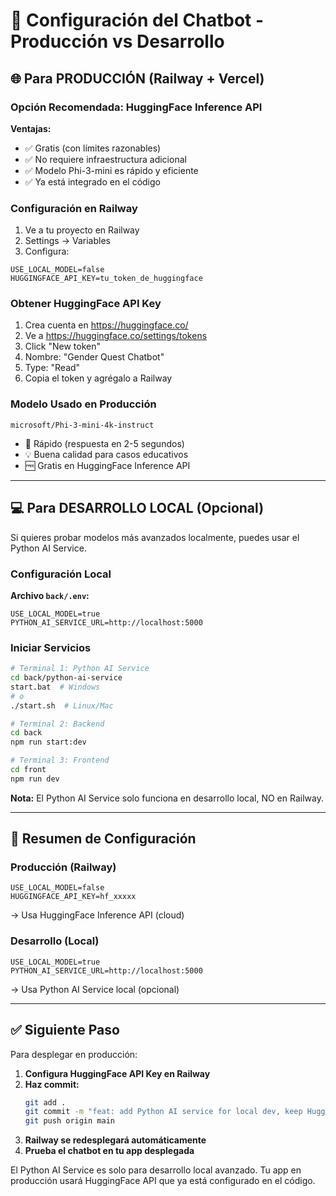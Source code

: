 # 🚀 Configuración del Chatbot - Producción vs Desarrollo

## 🌐 Para PRODUCCIÓN (Railway + Vercel)

### Opción Recomendada: HuggingFace Inference API

**Ventajas:**
- ✅ Gratis (con límites razonables)
- ✅ No requiere infraestructura adicional
- ✅ Modelo Phi-3-mini es rápido y eficiente
- ✅ Ya está integrado en el código

### Configuración en Railway

1. Ve a tu proyecto en Railway
2. Settings → Variables
3. Configura:

```env
USE_LOCAL_MODEL=false
HUGGINGFACE_API_KEY=tu_token_de_huggingface
```

### Obtener HuggingFace API Key

1. Crea cuenta en https://huggingface.co/
2. Ve a https://huggingface.co/settings/tokens
3. Click "New token"
4. Nombre: "Gender Quest Chatbot"
5. Type: "Read"
6. Copia el token y agrégalo a Railway

### Modelo Usado en Producción

`microsoft/Phi-3-mini-4k-instruct`
- 🚀 Rápido (respuesta en 2-5 segundos)
- 💡 Buena calidad para casos educativos
- 🆓 Gratis en HuggingFace Inference API

---

## 💻 Para DESARROLLO LOCAL (Opcional)

Si quieres probar modelos más avanzados localmente, puedes usar el Python AI Service.

### Configuración Local

**Archivo `back/.env`:**
```env
USE_LOCAL_MODEL=true
PYTHON_AI_SERVICE_URL=http://localhost:5000
```

### Iniciar Servicios

```bash
# Terminal 1: Python AI Service
cd back/python-ai-service
start.bat  # Windows
# o
./start.sh  # Linux/Mac

# Terminal 2: Backend
cd back
npm run start:dev

# Terminal 3: Frontend
cd front
npm run dev
```

**Nota:** El Python AI Service solo funciona en desarrollo local, NO en Railway.

---

## 🔄 Resumen de Configuración

### Producción (Railway)
```env
USE_LOCAL_MODEL=false
HUGGINGFACE_API_KEY=hf_xxxxx
```
→ Usa HuggingFace Inference API (cloud)

### Desarrollo (Local)
```env
USE_LOCAL_MODEL=true
PYTHON_AI_SERVICE_URL=http://localhost:5000
```
→ Usa Python AI Service local (opcional)

---

## ✅ Siguiente Paso

Para desplegar en producción:

1. **Configura HuggingFace API Key en Railway**
2. **Haz commit:**
   ```bash
   git add .
   git commit -m "feat: add Python AI service for local dev, keep HuggingFace for production"
   git push origin main
   ```
3. **Railway se redesplegará automáticamente**
4. **Prueba el chatbot en tu app desplegada**

El Python AI Service es solo para desarrollo local avanzado. Tu app en producción usará HuggingFace API que ya está configurado en el código.
